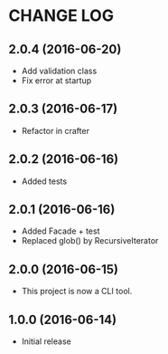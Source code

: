 CHANGE LOG
==========

## 2.0.4 (2016-06-20)

* Add validation class
* Fix error at startup

## 2.0.3 (2016-06-17)

* Refactor in crafter

## 2.0.2 (2016-06-16)

* Added tests

## 2.0.1 (2016-06-16)

* Added Facade + test
* Replaced glob() by RecursiveIterator

## 2.0.0 (2016-06-15)

* This project is now a CLI tool.

## 1.0.0 (2016-06-14)

* Initial release
